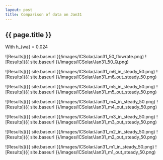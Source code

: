 ```yaml
---
layout: post
title: Comparison of data on Jan31
---
```

{{ page.title }}
-----------------
With h_{wa} = 0.024

![Results]({{ site.baseurl }}/images/ICSolar/Jan31_50_flowrate.png) ![Results]({{ site.baseurl }}/images/ICSolar/Jan31_50_Q.png)

![Results]({{ site.baseurl }}/images/ICSolar/Jan31_m6_in_steady_50.png) ![Results]({{ site.baseurl }}/images/ICSolar/Jan31_m6_out_steady_50.png)

![Results]({{ site.baseurl }}/images/ICSolar/Jan31_m5_in_steady_50.png) ![Results]({{ site.baseurl }}/images/ICSolar/Jan31_m5_out_steady_50.png)

![Results]({{ site.baseurl }}/images/ICSolar/Jan31_m4_in_steady_50.png) ![Results]({{ site.baseurl }}/images/ICSolar/Jan31_m4_out_steady_50.png)

![Results]({{ site.baseurl }}/images/ICSolar/Jan31_m3_in_steady_50.png) ![Results]({{ site.baseurl }}/images/ICSolar/Jan31_m3_out_steady_50.png)

![Results]({{ site.baseurl }}/images/ICSolar/Jan31_m2_in_steady_50.png) ![Results]({{ site.baseurl }}/images/ICSolar/Jan31_m2_out_steady_50.png)

![Results]({{ site.baseurl }}/images/ICSolar/Jan31_m1_in_steady_50.png) ![Results]({{ site.baseurl }}/images/ICSolar/Jan31_m1_out_steady_50.png)

